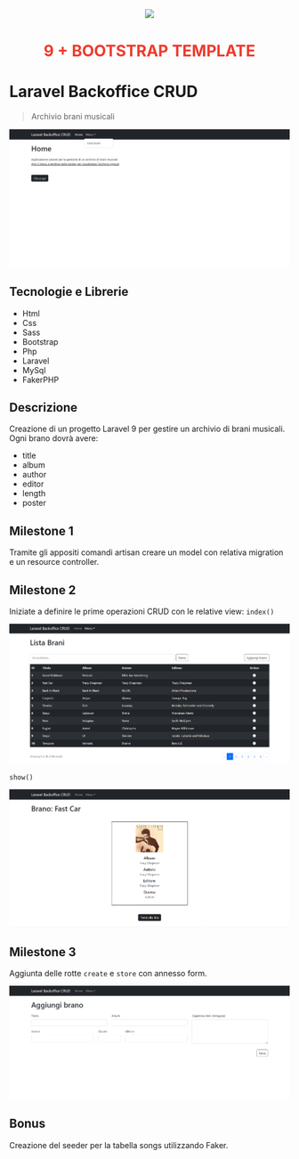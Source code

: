<div align="center"><a href="https://laravel.com" target="_blank"><img src="https://raw.githubusercontent.com/laravel/art/master/logo-lockup/5%20SVG/2%20CMYK/1%20Full%20Color/laravel-logolockup-cmyk-red.svg" width="400"></a>
<h1><strong style="color: #EF3B2D;">9 + BOOTSTRAP TEMPLATE</strong></h1></div>

# Laravel Backoffice CRUD

> Archivio brani musicali

![Screenshot](./public/img/Screenshot_2.png)

## Tecnologie e Librerie

-   Html
-   Css
-   Sass
-   Bootstrap
-   Php
-   Laravel
-   MySql
-   FakerPHP

## Descrizione

Creazione di un progetto Laravel 9 per gestire un archivio di brani musicali.
Ogni brano dovrà avere:

-   title
-   album
-   author
-   editor
-   length
-   poster

## Milestone 1

Tramite gli appositi comandi artisan creare un model con relativa migration e un resource controller.

## Milestone 2

Iniziate a definire le prime operazioni CRUD con le relative view:
`index()`

![Screenshot](./public/img/Screenshot_1.png)

`show()`

![Screenshot](./public/img/Screenshot_detail.png)

## Milestone 3

Aggiunta delle rotte `create` e `store` con annesso form.

![Screenshot](./public/img/Screenshot_form.png)

## Bonus

Creazione del seeder per la tabella songs utilizzando Faker.
